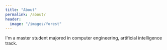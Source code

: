 ```yaml
---
title: "About"
permalink: /about/
header:
  image: "/images/forest"
---
```

I'm a master student majored in computer engineering, artificial intelligence track.